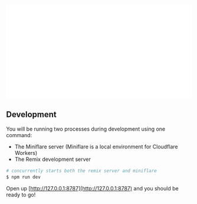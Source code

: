 <img src="README.svg"> 

## Development

You will be running two processes during development using one command:

- The Miniflare server (Miniflare is a local environment for Cloudflare Workers)
- The Remix development server

```sh
# concurrently starts both the remix server and miniflare
$ npm run dev
```

Open up [http://127.0.0.1:8787](http://127.0.0.1:8787) and you should be ready to go!
